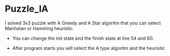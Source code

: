 # Puzzle_IA
I solved 3x3 puzzle with A Greedy and A Star algoritm that you can select Manhatan or Hamming heuristic.

- You can change the init state and the finish state at line 54 and 60.

- After program starts you will select the A type algoritm and the heuristic

